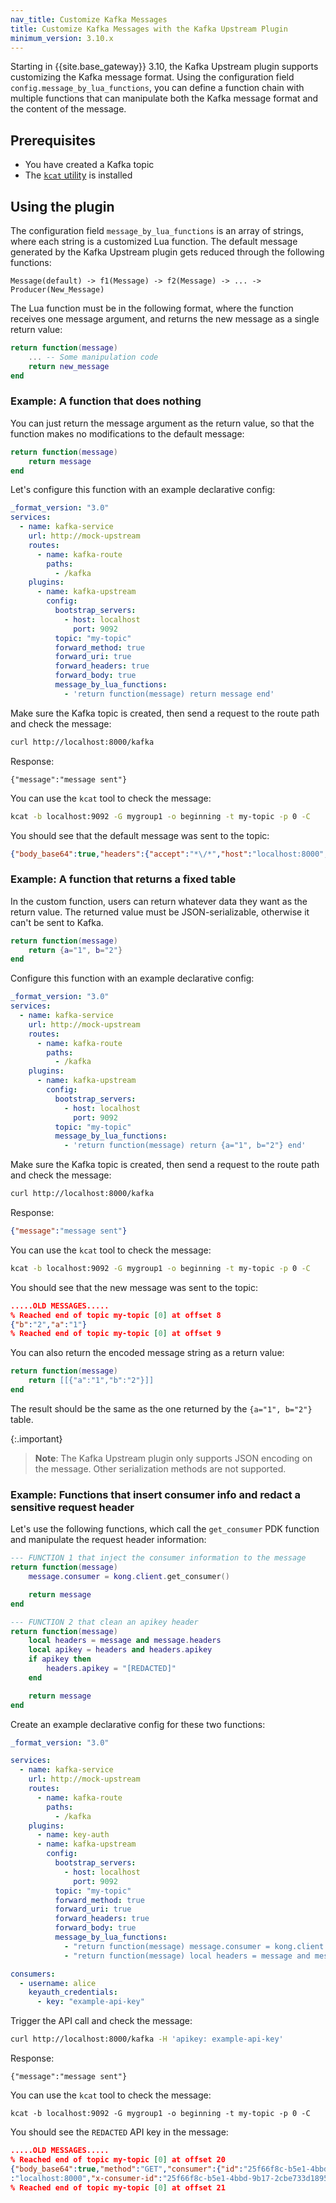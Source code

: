 ```yaml
---
nav_title: Customize Kafka Messages
title: Customize Kafka Messages with the Kafka Upstream Plugin
minimum_version: 3.10.x
---
```



Starting in {{site.base_gateway}} 3.10, the Kafka Upstream plugin supports customizing the Kafka message format.
Using the configuration field `config.message_by_lua_functions`, you can define a function chain with multiple functions that can manipulate both the Kafka message format and the content of the message.

## Prerequisites
* You have created a Kafka topic
* The [`kcat` utility](https://github.com/edenhill/kcat) is installed

## Using the plugin

The configuration field `message_by_lua_functions` is an array of strings, where each string is a customized Lua function. The default message generated by the Kafka Upstream plugin gets reduced through the following functions:

```
Message(default) -> f1(Message) -> f2(Message) -> ... -> Producer(New_Message)
```

The Lua function must be in the following format, where the function receives one message argument, and returns the new message as a single return value:

```lua
return function(message)
    ... -- Some manipulation code
    return new_message
end
```

### Example: A function that does nothing

You can just return the message argument as the return value, so that the function makes no modifications to the default message:

```lua
return function(message)
    return message
end
```

Let's configure this function with an example declarative config:

```yaml
_format_version: "3.0"
services:
  - name: kafka-service
    url: http://mock-upstream
    routes:
      - name: kafka-route
        paths:
          - /kafka
    plugins:
      - name: kafka-upstream
        config:
          bootstrap_servers:
            - host: localhost
              port: 9092
          topic: "my-topic"
          forward_method: true
          forward_uri: true
          forward_headers: true
          forward_body: true
          message_by_lua_functions:
            - 'return function(message) return message end'
```

Make sure the Kafka topic is created, then send a request to the route path and check the message:

```sh
curl http://localhost:8000/kafka
```

Response:
```
{"message":"message sent"}
```

You can use the `kcat` tool to check the message:
```sh
kcat -b localhost:9092 -G mygroup1 -o beginning -t my-topic -p 0 -C
```

You should see that the default message was sent to the topic:
```json
{"body_base64":true,"headers":{"accept":"*\/*","host":"localhost:8000","user-agent":"curl\/8.7.1"},"uri_args":{},"uri":"\/kafka","body_args":{},"body":"","method":"GET"}
```

### Example: A function that returns a fixed table

In the custom function, users can return whatever data they want as the return value. 
The returned value must be JSON-serializable, otherwise it can't be sent to Kafka.

```lua
return function(message)
    return {a="1", b="2"}
end
```

Configure this function with an example declarative config:

```yaml
_format_version: "3.0"
services:
  - name: kafka-service
    url: http://mock-upstream
    routes:
      - name: kafka-route
        paths:
          - /kafka
    plugins:
      - name: kafka-upstream
        config:
          bootstrap_servers:
            - host: localhost
              port: 9092
          topic: "my-topic"
          message_by_lua_functions:
            - 'return function(message) return {a="1", b="2"} end'
```

Make sure the Kafka topic is created, then send a request to the route path and check the message:

```sh
curl http://localhost:8000/kafka
```

Response:
```json
{"message":"message sent"}
```

You can use the `kcat` tool to check the message:
```sh
kcat -b localhost:9092 -G mygroup1 -o beginning -t my-topic -p 0 -C
```

You should see that the new message was sent to the topic:

```json
.....OLD MESSAGES.....
% Reached end of topic my-topic [0] at offset 8
{"b":"2","a":"1"}
% Reached end of topic my-topic [0] at offset 9
```

You can also return the encoded message string as a return value:

```lua
return function(message)
    return [[{"a":"1","b":"2"}]]
end
```

The result should be the same as the one returned by the `{a="1", b="2"}` table.

{:.important}
> **Note**: The Kafka Upstream plugin only supports JSON encoding on the message. Other serialization methods are not supported.

### Example: Functions that insert consumer info and redact a sensitive request header

Let's use the following functions, which call the `get_consumer` PDK function and manipulate the request header information:

```lua
--- FUNCTION 1 that inject the consumer information to the message
return function(message)
    message.consumer = kong.client.get_consumer()

    return message
end
```

```lua
--- FUNCTION 2 that clean an apikey header
return function(message)
    local headers = message and message.headers
    local apikey = headers and headers.apikey
    if apikey then
        headers.apikey = "[REDACTED]"
    end

    return message
end
```

Create an example declarative config for these two functions:

```yaml
_format_version: "3.0"

services:
  - name: kafka-service
    url: http://mock-upstream
    routes:
      - name: kafka-route
        paths:
          - /kafka
    plugins:
      - name: key-auth
      - name: kafka-upstream
        config:
          bootstrap_servers:
            - host: localhost
              port: 9092
          topic: "my-topic"
          forward_method: true
          forward_uri: true
          forward_headers: true
          forward_body: true
          message_by_lua_functions:
            - "return function(message) message.consumer = kong.client.get_consumer() return message end"
            - "return function(message) local headers = message and message.headers local apikey = headers and headers.apikey if apikey then headers.apikey = '[REDACTED]' end return message end"

consumers:
  - username: alice
    keyauth_credentials:
      - key: "example-api-key"
```

Trigger the API call and check the message:

```sh
curl http://localhost:8000/kafka -H 'apikey: example-api-key'
```

Response:
```
{"message":"message sent"}
```

You can use the `kcat` tool to check the message:
```
kcat -b localhost:9092 -G mygroup1 -o beginning -t my-topic -p 0 -C
```

You should see the `REDACTED` API key in the message:

```json
.....OLD MESSAGES.....
% Reached end of topic my-topic [0] at offset 20
{"body_base64":true,"method":"GET","consumer":{"id":"25f66f8c-b5e1-4bbd-9b17-2cbe733d1895","created_at":1741768764,"username":"alice","username_lower":"alice","type":0,"updated_at":1741768764},"body_args":{},"body":"","headers":{"apikey":"[REDACTED]","accept":"*\/*","host"
:"localhost:8000","x-consumer-id":"25f66f8c-b5e1-4bbd-9b17-2cbe733d1895","x-credential-identifier":"795fb073-f698-403d-9302-209ba3abdd55","user-agent":"curl\/8.7.1","x-consumer-username":"alice"},"uri_args":{},"uri":"\/kafka"}
% Reached end of topic my-topic [0] at offset 21
```
